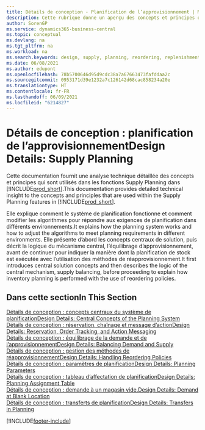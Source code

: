 ```yaml
---
title: Détails de conception - Planification de l’approvisionnement | Microsoft Docs
description: Cette rubrique donne un aperçu des concepts et principes qui sont utilisés avec les fonctionnalités de planification de l’approvisionnement dans Business Central.
author: SorenGP
ms.service: dynamics365-business-central
ms.topic: conceptual
ms.devlang: na
ms.tgt_pltfrm: na
ms.workload: na
ms.search.keywords: design, supply, planning, reordering, replenishment
ms.date: 06/08/2021
ms.author: edupont
ms.openlocfilehash: 78b5700646d95d9cdc38a7a67663473fafddaa2c
ms.sourcegitcommit: 0953171d39e1232a7c126142d68cac858234a20e
ms.translationtype: HT
ms.contentlocale: fr-FR
ms.lasthandoff: 06/09/2021
ms.locfileid: "6214827"
---
```

# <a name="design-details-supply-planning"></a><span data-ttu-id="0aadc-103">Détails de conception : planification de l’approvisionnement</span><span class="sxs-lookup"><span data-stu-id="0aadc-103">Design Details: Supply Planning</span></span>
<span data-ttu-id="0aadc-104">Cette documentation fournit une analyse technique détaillée des concepts et principes qui sont utilisés dans les fonctions Supply Planning dans [!INCLUDE[prod_short](includes/prod_short.md)].</span><span class="sxs-lookup"><span data-stu-id="0aadc-104">This documentation provides detailed technical insight to the concepts and principles that are used within the Supply Planning features in [!INCLUDE[prod_short](includes/prod_short.md)].</span></span>  

<span data-ttu-id="0aadc-105">Elle explique comment le système de planification fonctionne et comment modifier les algorithmes pour répondre aux exigences de planification dans différents environnements.</span><span class="sxs-lookup"><span data-stu-id="0aadc-105">It explains how the planning system works and how to adjust the algorithms to meet planning requirements in different environments.</span></span> <span data-ttu-id="0aadc-106">Elle présente d’abord les concepts centraux de solution, puis décrit la logique du mécanisme central, l’équilibrage d’approvisionnement, avant de continuer pour indiquer la manière dont la planification de stock est exécutée avec l’utilisation des méthodes de réapprovisionnement.</span><span class="sxs-lookup"><span data-stu-id="0aadc-106">It first introduces central solution concepts and then describes the logic of the central mechanism, supply balancing, before proceeding to explain how inventory planning is performed with the use of reordering policies.</span></span>  

## <a name="in-this-section"></a><span data-ttu-id="0aadc-107">Dans cette section</span><span class="sxs-lookup"><span data-stu-id="0aadc-107">In This Section</span></span>  
[<span data-ttu-id="0aadc-108">Détails de conception : concepts centraux du système de planification</span><span class="sxs-lookup"><span data-stu-id="0aadc-108">Design Details: Central Concepts of the Planning System</span></span>](design-details-central-concepts-of-the-planning-system.md)  
[<span data-ttu-id="0aadc-109">Détails de conception : réservation, chaînage et message d’action</span><span class="sxs-lookup"><span data-stu-id="0aadc-109">Design Details: Reservation, Order Tracking, and Action Messaging</span></span>](design-details-reservation-order-tracking-and-action-messaging.md)  
[<span data-ttu-id="0aadc-110">Détails de conception : équilibrage de la demande et de l’approvisionnement</span><span class="sxs-lookup"><span data-stu-id="0aadc-110">Design Details: Balancing Demand and Supply</span></span>](design-details-balancing-demand-and-supply.md)  
[<span data-ttu-id="0aadc-111">Détails de conception : gestion des méthodes de réapprovisionnement</span><span class="sxs-lookup"><span data-stu-id="0aadc-111">Design Details: Handling Reordering Policies</span></span>](design-details-handling-reordering-policies.md)  
[<span data-ttu-id="0aadc-112">Détails de conception : paramètres de planification</span><span class="sxs-lookup"><span data-stu-id="0aadc-112">Design Details: Planning Parameters</span></span>](design-details-planning-parameters.md)  
[<span data-ttu-id="0aadc-113">Détails de conception : tableau d’affectation de planification</span><span class="sxs-lookup"><span data-stu-id="0aadc-113">Design Details: Planning Assignment Table</span></span>](design-details-planning-assignment-table.md)  
[<span data-ttu-id="0aadc-114">Détails de conception : demande à un magasin vide.</span><span class="sxs-lookup"><span data-stu-id="0aadc-114">Design Details: Demand at Blank Location</span></span>](design-details-demand-at-blank-location.md)  
[<span data-ttu-id="0aadc-115">Détails de conception : transferts de planification</span><span class="sxs-lookup"><span data-stu-id="0aadc-115">Design Details: Transfers in Planning</span></span>](design-details-transfers-in-planning.md)


[!INCLUDE[footer-include](includes/footer-banner.md)]